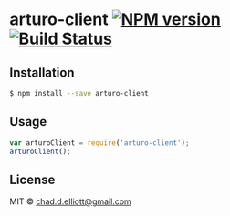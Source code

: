 # arturo-client [![NPM version](https://badge.fury.io/js/arturo-client.svg)](https://npmjs.org/package/arturo-client) [![Build Status](https://travis-ci.org/THEtheChad/arturo-client.svg?branch=master)](https://travis-ci.org/THEtheChad/arturo-client)

> 

## Installation

```sh
$ npm install --save arturo-client
```

## Usage

```js
var arturoClient = require('arturo-client');
arturoClient();
```

## License

MIT © [chad.d.elliott@gmail.com]()
